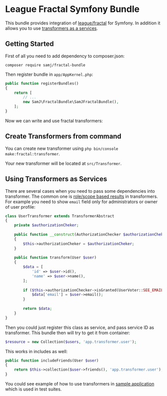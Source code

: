 League Fractal Symfony Bundle
=============================

This bundle provides integration of [league/fractal](https://github.com/thephpleague/fractal) for Symfony. In addition it allows you to use [transformers as a services](#using-transformers-as-services).

## Getting Started

First of all you need to add dependency to composer.json:

```
composer require samj/fractal-bundle
```

Then register bundle in `app/AppKernel.php`:

```php
public function registerBundles()
{
    return [
        // ...
        new SamJ\FractalBundle\SamJFractalBundle(),
    ];
}
```

Now we can write and use fractal transformers:

## Create Transformers from command

You can create new transformer using `php bin/console make:fractal:transformer`.

Your new transformer will be located at `src/Transformer`.

## Using Transformers as Services

There are several cases when you need to pass some dependencies into transformer. The common one is [role/scope based results](https://github.com/thephpleague/fractal/issues/327) in transformers. For example you need to show `email` field only for administrators or owner of user profile:

```php
class UserTransformer extends TransformerAbstract
{
    private $authorizationCheker;
    
    public function __construct(AuthorizationChecker $authorizationCheker)
    {
        $this->authorizationCheker = $authorizationCheker;
    }
    
    public function transform(User $user)
    {
        $data = [
            'id' => $user->id(),
            'name' => $user->name(),
        ];
        
        if ($this->authorizationChecker->isGranted(UserVoter::SEE_EMAIL, $user)) {
            $data['email'] = $user->email();
        }
        
        return $data;
    }
}
```

Then you could just register this class as service, and pass service ID as transformer. This bundle then will try to get it from container:

```php
$resource = new Collection($users, 'app.transformer.user');
```

This works in includes as well:

```php
public function includeFriends(User $user)
{    
    return $this->collection($user->friends(), 'app.transformer.user');
}
```

You could see example of how to use transformers in [sample application](tests/Fixtures) which is used in test suites.
